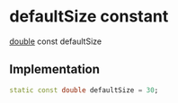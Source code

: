 


# defaultSize constant






[double](https://api.flutter.dev/flutter/dart-core/double-class.html) const defaultSize
  







## Implementation

```dart
static const double defaultSize = 30;


```







